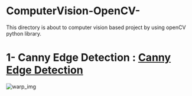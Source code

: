 # ComputerVision-OpenCV-
This directory is about to computer vision based project by using openCV python library.
# 1- Canny Edge Detection : [Canny Edge Detection](https://github.com/Talha1818/ComputerVision-OpenCV-/blob/main/CannyEDGE_DETECTION.py)

![warp_img](https://user-images.githubusercontent.com/65563164/138520515-e6b80e47-c992-4979-9f6e-d2e52ae7578c.jpg)
